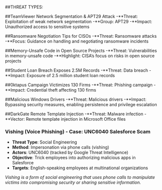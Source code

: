 ##THREAT TYPES:

##TeamViewer Network Segmentation & APT29 Attack
-**Threat: Exploitation of weak network segmentation
-**Group: APT29
-**Impact: Unauthorized access to sensitive systems
                                                          
##Ransomware Negotiation Tips for CISOs
-**Threat: Ransomware attacks
-**Focus: Guidance on handling and negotiating ransomware incidents

##Memory-Unsafe Code in Open Source Projects
-**Threat: Vulnerabilities in memory-unsafe code
-**Highlight: CISA’s focus on risks in open source projects

##Student Loan Breach Exposes 2.5M Records
-**Threat: Data breach
-**Impact: Exposure of 2.5 million student loan records

##0ktapus Campaign Victimizes 130 Firms
-**Threat: Phishing campaign
-**Impact: Credential theft affecting 130 firms

##Malicious Windows Drivers
-**Threat: Malicious drivers
-**Impact: Bypassing security measures, enabling persistence and privilege escalation

##DarkGate Remote Template Injection
-**Threat: Malware infection
-**Vector: Remote template injection in Microsoft Office files

### Vishing (Voice Phishing) - Case: UNC6040 Salesforce Scam

- **Threat Type**: Social Engineering
- **Method**: Impersonation via phone calls (vishing)
- **Actors**: UNC6040 (tracked by Google Threat Intelligence)
- **Objective**: Trick employees into authorizing malicious apps in Salesforce
- **Targets**: English-speaking employees at multinational organizations

_Vishing is a form of social engineering that uses phone calls to manipulate victims into compromising security or sharing sensitive information._
